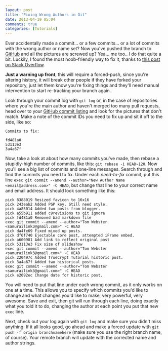 ```yaml
---
layout: post
title: "Fixing Wrong Authors in Git"
date: 2013-04-19 05:04
comments: true
categories: [Tutorials]
---
```


Ever accidentally made a commit... or a few commits... or a lot of commits with the wrong author or name set? Now you've pushed the branch to [GitHub](https://github.com/) and all the pictures are screwed up? Yea... me too.. I do that quite a bit. Luckily, I found the most noob-friendly way to fix it, thanks to [this post on Stack Overflow](http://stackoverflow.com/questions/750172/how-do-i-change-the-author-of-a-commit-in-git/8434756#8434756).

**Just a warning up front**, this will require a forced-push, since you're altering history, it will break other people if they have forked your repository, just let them know you're fixing things and they'll need manual intervention to start re-tracking your branch again.

Look through your commit log with `git log` or, in the case of repositories where you're the main author and haven't merged too many pull requests, head over to your [GitHub commit listing](https://github.com/samurailink3/samurailink3.github.com/commits/source) and look for the pictures that don't match. Make a note of the commit IDs you need to fix up and sit it off to the side, like so:

```
Commits to fix:

fd481a0
53113e3
3a4a67f
```

Now, take a look at about how many commits you've made, then rebase a stupidly-high number of commits, like this: `git rebase -i HEAD~120`. Now you'll see a big list of commits and one-line messages. Search through and find the commits you need to fix. Under each *need-to-fix* commit, put this line `exec git commit --amend --author="New Author Name <email@address.com>" -C HEAD`, but change that line to your correct name and email address. It should look something like this:

```
pick 8388019 Resized favicon to 16x16
pick 243eab2 Added PGP key. Still need style.
pick 4a85014 Added two posts from blogger.
pick a55b911 added c9revisions to git ignore
pick fd481a0 Removed bad markdown file
exec git commit --amend --author="Tom Webster <samurailink3@gmail.com>" -C HEAD
pick da4fe69 Fixed mixed up posts.
pick df6f740 Ejectable core post, attempted iFrame embed.
pick a600981 Add link to reflect original post
pick 53113e3 Fix size of slideshow
exec git commit --amend --author="Tom Webster <samurailink3@gmail.com>" -C HEAD
pick 220497c Added TrueCrypt Tutorial historic post.
pick 3a4a67f Added two historical posts.
exec git commit --amend --author="Tom Webster <samurailink3@gmail.com>" -C HEAD
pick e2092ec Change date for historic post.
```

You will need to put that line under each wrong commit, as it only works on one at a time. This allows you to specify which commits you'd like to change and what changes you'd like to make, very powerful, very awesome. Save and exit, then git will run through each line, doing exactly what you told it to do, changing the author at each point you put that new `exec` line.

Next, check out your log again with `git log` and make sure you didn't miss anything. If it all looks good, go ahead and make a forced update with `git push -f origin branchnamehere` (make sure you use the right branch name, of course). Your remote branch will update with the corrected name and author strings.
